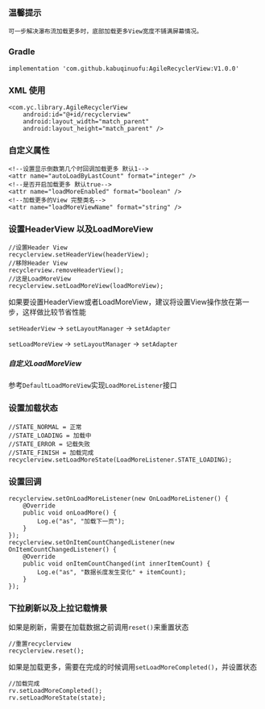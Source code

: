 ### 温馨提示
```
可一步解决瀑布流加载更多时，底部加载更多View宽度不铺满屏幕情况。

```

### Gradle
```
implementation 'com.github.kabuqinuofu:AgileRecyclerView:V1.0.0'
```

### XML 使用
```
<com.yc.library.AgileRecyclerView
    android:id="@+id/recyclerview"
    android:layout_width="match_parent"
    android:layout_height="match_parent" />
```

### 自定义属性
```
<!--设置显示倒数第几个时回调加载更多 默认1-->
<attr name="autoLoadByLastCount" format="integer" />
<!--是否开启加载更多 默认true-->
<attr name="loadMoreEnabled" format="boolean" />
<!--加载更多的View 完整类名-->
<attr name="loadMoreViewName" format="string" />
```

### 设置HeaderView 以及LoadMoreView
```
//设置Header View
recyclerview.setHeaderView(headerView);
//移除Header View
recyclerview.removeHeaderView();
//这是LoadMoreView
recyclerview.setLoadMoreView(loadMoreView);
```
如果要设置HeaderView或者LoadMoreView，建议将设置View操作放在第一步，这样做比较节省性能

`setHeaderView` -> `setLayoutManager` -> `setAdapter`

`setLoadMoreView` -> `setLayoutManager` -> `setAdapter`

##### 自定义LoadMoreView
参考`DefaultLoadMoreView`实现`LoadMoreListener`接口

### 设置加载状态
```
//STATE_NORMAL = 正常
//STATE_LOADING = 加载中
//STATE_ERROR = 记载失败
//STATE_FINISH = 加载完成
recyclerview.setLoadMoreState(LoadMoreListener.STATE_LOADING);
```

### 设置回调
```
recyclerview.setOnLoadMoreListener(new OnLoadMoreListener() {
    @Override
    public void onLoadMore() {
        Log.e("as", "加载下一页");
    }
});
recyclerview.setOnItemCountChangedListener(new OnItemCountChangedListener() {
    @Override
    public void onItemCountChanged(int innerItemCount) {
        Log.e("as", "数据长度发生变化" + itemCount);
    }
});
```

### 下拉刷新以及上拉记载情景
如果是刷新，需要在加载数据之前调用`reset()`来重置状态
```
//重置recyclerview
recyclerview.reset();
```

如果是加载更多，需要在完成的时候调用`setLoadMoreCompleted()`，并设置状态

```
//加载完成
rv.setLoadMoreCompleted();
rv.setLoadMoreState(state);
```